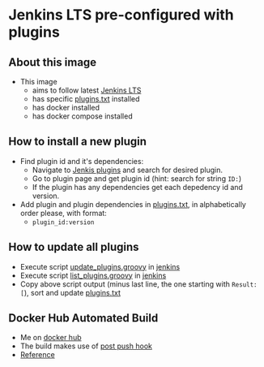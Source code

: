 # Jenkins LTS pre-configured with plugins

## About this image
* This image 
    * aims to follow latest [Jenkins LTS ](https://jenkins.io/changelog-stable/)
    * has specific [plugins.txt](./plugins.txt) installed
    * has docker installed
    * has docker compose installed

## How to install a new plugin
* Find plugin id and it's dependencies:
    * Navigate to [Jenkis plugins](https://plugins.jenkins.io/) and search for desired plugin.
    * Go to plugin page and get plugin id (hint: search for string `ID:`)
    * If the plugin has any dependencies get each depedency id and version.
* Add plugin and plugin dependencies in [plugins.txt](./plugins.txt), in alphabetically order please, with format:
    * `plugin_id:version`

## How to update all plugins
* Execute script [update_plugins.groovy](tools/update_plugins.groovy) in [jenkins](http://jenkins.example.org/script)
* Execute script [list_plugins.groovy](tools/list_plugins.groovy) in [jenkins](http://jenkins.example.org/script)
* Copy above script output (minus last line, the one starting with `Result: [`), sort and update [plugins.txt](plugins.txt)

## Docker Hub Automated Build
* Me on [docker hub](https://hub.docker.com/r/shoepping/jenkins-custom/)
* The build makes use of [post push hook](hooks/post_push)
* [Reference](https://docs.docker.com/docker-cloud/builds/advanced/)
